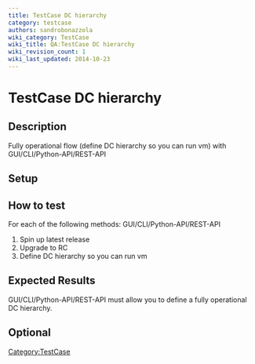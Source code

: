 ```yaml
---
title: TestCase DC hierarchy
category: testcase
authors: sandrobonazzola
wiki_category: TestCase
wiki_title: QA:TestCase DC hierarchy
wiki_revision_count: 1
wiki_last_updated: 2014-10-23
---
```


# TestCase DC hierarchy

## Description

Fully operational flow (define DC hierarchy so you can run vm) with GUI/CLI/Python-API/REST-API

## Setup

## How to test

For each of the following methods: GUI/CLI/Python-API/REST-API

1.  Spin up latest release
2.  Upgrade to RC
3.  Define DC hierarchy so you can run vm

## Expected Results

GUI/CLI/Python-API/REST-API must allow you to define a fully operational DC hierarchy.

## Optional

<Category:TestCase>
